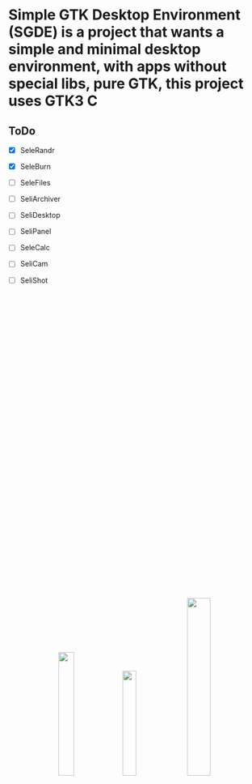 # Simple GTK Desktop Environment (SGDE) is a project that wants a simple and minimal desktop environment, with apps without special libs, pure GTK, this project uses GTK3 C

## ToDo

- [x] SeleRandr
- [x] SeleBurn
- [ ] SeleFiles
- [ ] SeliArchiver
- [ ] SeliDesktop
- [ ] SeliPanel
- [ ] SeleCalc
- [ ] SeliCam
- [ ] SeliShot


<p align="center" width="100%">
  <img width=25% src="https://upload.wikimedia.org/wikipedia/commons/7/71/GTK_logo.svg">
  <img width=23% src="https://raw.githubusercontent.com/abrahamcalf/programming-languages-logos/master/src/c/c.svg">
  <img width=30% style="margin-top: 604px" src="https://www.geany.org/static/img/geany.svg" >
</p>
